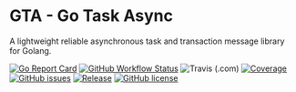 # GTA - Go Task Async

A lightweight reliable asynchronous task and transaction message library for Golang.

[![Go Report Card](https://goreportcard.com/badge/github.com/ycydsxy/gta)](https://goreportcard.com/report/github.com/ycydsxy/gta)
[![GitHub Workflow Status](https://img.shields.io/github/workflow/status/ycydsxy/gta/Go?logo=github)](https://github.com/ycydsxy/gta/actions/workflows/go.yml)
![Travis (.com)](https://img.shields.io/travis/com/ycydsxy/gta?label=test&logo=travis)
[![Coverage](https://img.shields.io/codecov/c/github/ycydsxy/gta?logo=codecov)](https://codecov.io/gh/ycydsxy/gta)
[![GitHub issues](https://img.shields.io/github/issues/ycydsxy/gta)](https://github.com/ycydsxy/gta/issues)
[![Release](https://img.shields.io/github/v/release/ycydsxy/gta.svg)](https://github.com/ycydsxy/gta/releases)
[![GitHub license](https://img.shields.io/github/license/ycydsxy/gta)](https://github.com/ycydsxy/gta/blob/main/LICENSE)

